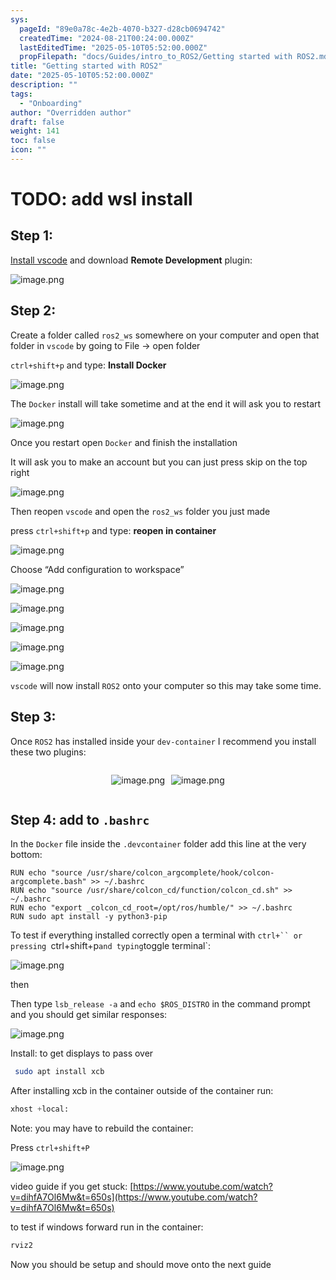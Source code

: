 ```yaml
---
sys:
  pageId: "89e0a78c-4e2b-4070-b327-d28cb0694742"
  createdTime: "2024-08-21T00:24:00.000Z"
  lastEditedTime: "2025-05-10T05:52:00.000Z"
  propFilepath: "docs/Guides/intro_to_ROS2/Getting started with ROS2.md"
title: "Getting started with ROS2"
date: "2025-05-10T05:52:00.000Z"
description: ""
tags:
  - "Onboarding"
author: "Overridden author"
draft: false
weight: 141
toc: false
icon: ""
---
```


# TODO: add wsl install

## Step 1:

[Install vscode](https://code.visualstudio.com/download) and download **Remote Development** plugin:

![image.png](https://prod-files-secure.s3.us-west-2.amazonaws.com/d518164a-d88e-44d1-a4ee-3adb3bd8bce0/efb52993-1881-4a40-b95e-6f020334f022/image.png?X-Amz-Algorithm=AWS4-HMAC-SHA256&X-Amz-Content-Sha256=UNSIGNED-PAYLOAD&X-Amz-Credential=ASIAZI2LB466THFEOHFV%2F20250625%2Fus-west-2%2Fs3%2Faws4_request&X-Amz-Date=20250625T200955Z&X-Amz-Expires=3600&X-Amz-Security-Token=IQoJb3JpZ2luX2VjEFMaCXVzLXdlc3QtMiJGMEQCIHhJAhQbpHwdUo90T8q%2BDuSHo%2Bm%2B9gyTK2GOrLxSaZf8AiB3CHpGJvBuiWzoEUSZ1aaeYPrHcR5MyeNqvhljwhAd2ir%2FAwhMEAAaDDYzNzQyMzE4MzgwNSIM53pHowt%2Bhnjm4IudKtwDbWjzSDAEAfXPKT7vyubta9%2F14g0Bmpm8JOGDepIreOoAL7GwEOidyumNjFsr%2FXXx5Ziox2GLFhDOz5I%2BJ9mtBFjWwxn9CdawwgalIuvTOFSObIvLf9a7QDGum%2Bg24WofmgKV%2FoqUDaphxv%2FedSkj6CycaGpHxHf0KOtai6gsyDz54dgJFR2h%2FtHGk1H7T6m9ZSJXlG6J2Bt0IFj7FS%2BJm66uW1oaV97WFMQC%2FjsMa02DzsX1SqXv37Hds8tf4LSaUJ6oAMmzllkYMpm04ueyg39%2Bnh74i1lMVRtv3XAH7e4PI42nxZPSmxtbNUu9IBjSJbUminUXn0RCe%2FEFst7Irh4vgs4%2BU8SWRR1y1iihDRa12O6aKKEE%2BHoerFMA6%2FKL2YDzl2Nuae8YiTVboNWw41a9JILO%2FLiTACQjLLwrckeqHfCbYxcbGdoBFgv3J3zhfJ4dzTX3I4UZ1HRblZIBznZyBm8nyf61%2BsyxO0VtznUbIrxAJ5Y%2FasZbdNUzY7slF6CKib3455ccOYmKnTmDnV6%2FHJr55K6h82POlOORW0Tp%2B89HLLLLBGkYovT22V%2BHk6OuzHJWtnX84Yq4OGfnHMwqeNqxcACkFuHChUM%2Fb5Q3XpYlM8bZKiahSZQwrI3xwgY6pgFZMyLDRM2crOFnRw1BIdeDFcYghJfWDsVozVHpNr150tG7qASGLUadpvTMwVB3p3%2BvWlCsXlDA8i3uSAGCDkqWBSqB25QQkLR6dqQnD3jb%2FbXK9YQhCzJVD4Taf69d%2FJoiqCMKzNpW%2F9Q8tOIpfooOjUtNa8DN4%2FEkRmpj7IE%2BUIFLUQM4uFrc99My01QquDu2Vo94jQTk1FKvKxsXZq4f%2BgP2liWy&X-Amz-Signature=9278bdda6d4743759c4d60064ba4bad2bb4e5c4af4d5a108ce4b10b18da7a09e&X-Amz-SignedHeaders=host&x-amz-checksum-mode=ENABLED&x-id=GetObject)

## Step 2:

Create a folder called `ros2_ws` somewhere on your computer and open that folder in `vscode` by going to File → open folder 

`ctrl+shift+p` and type: **Install Docker**

![image.png](https://prod-files-secure.s3.us-west-2.amazonaws.com/d518164a-d88e-44d1-a4ee-3adb3bd8bce0/2269dc0e-1cd5-47ff-bceb-c04ad9b2eab0/image.png?X-Amz-Algorithm=AWS4-HMAC-SHA256&X-Amz-Content-Sha256=UNSIGNED-PAYLOAD&X-Amz-Credential=ASIAZI2LB466THFEOHFV%2F20250625%2Fus-west-2%2Fs3%2Faws4_request&X-Amz-Date=20250625T200955Z&X-Amz-Expires=3600&X-Amz-Security-Token=IQoJb3JpZ2luX2VjEFMaCXVzLXdlc3QtMiJGMEQCIHhJAhQbpHwdUo90T8q%2BDuSHo%2Bm%2B9gyTK2GOrLxSaZf8AiB3CHpGJvBuiWzoEUSZ1aaeYPrHcR5MyeNqvhljwhAd2ir%2FAwhMEAAaDDYzNzQyMzE4MzgwNSIM53pHowt%2Bhnjm4IudKtwDbWjzSDAEAfXPKT7vyubta9%2F14g0Bmpm8JOGDepIreOoAL7GwEOidyumNjFsr%2FXXx5Ziox2GLFhDOz5I%2BJ9mtBFjWwxn9CdawwgalIuvTOFSObIvLf9a7QDGum%2Bg24WofmgKV%2FoqUDaphxv%2FedSkj6CycaGpHxHf0KOtai6gsyDz54dgJFR2h%2FtHGk1H7T6m9ZSJXlG6J2Bt0IFj7FS%2BJm66uW1oaV97WFMQC%2FjsMa02DzsX1SqXv37Hds8tf4LSaUJ6oAMmzllkYMpm04ueyg39%2Bnh74i1lMVRtv3XAH7e4PI42nxZPSmxtbNUu9IBjSJbUminUXn0RCe%2FEFst7Irh4vgs4%2BU8SWRR1y1iihDRa12O6aKKEE%2BHoerFMA6%2FKL2YDzl2Nuae8YiTVboNWw41a9JILO%2FLiTACQjLLwrckeqHfCbYxcbGdoBFgv3J3zhfJ4dzTX3I4UZ1HRblZIBznZyBm8nyf61%2BsyxO0VtznUbIrxAJ5Y%2FasZbdNUzY7slF6CKib3455ccOYmKnTmDnV6%2FHJr55K6h82POlOORW0Tp%2B89HLLLLBGkYovT22V%2BHk6OuzHJWtnX84Yq4OGfnHMwqeNqxcACkFuHChUM%2Fb5Q3XpYlM8bZKiahSZQwrI3xwgY6pgFZMyLDRM2crOFnRw1BIdeDFcYghJfWDsVozVHpNr150tG7qASGLUadpvTMwVB3p3%2BvWlCsXlDA8i3uSAGCDkqWBSqB25QQkLR6dqQnD3jb%2FbXK9YQhCzJVD4Taf69d%2FJoiqCMKzNpW%2F9Q8tOIpfooOjUtNa8DN4%2FEkRmpj7IE%2BUIFLUQM4uFrc99My01QquDu2Vo94jQTk1FKvKxsXZq4f%2BgP2liWy&X-Amz-Signature=4f17ebd2ea2af11d1584b62a9b7b70efd3b1ed4522a8d2ab5a99da5386d89e4a&X-Amz-SignedHeaders=host&x-amz-checksum-mode=ENABLED&x-id=GetObject)

The `Docker` install will take sometime and at the end it will ask you to restart

![image.png](https://prod-files-secure.s3.us-west-2.amazonaws.com/d518164a-d88e-44d1-a4ee-3adb3bd8bce0/ed233f78-be33-4b1f-b89c-9c346c0e961e/image.png?X-Amz-Algorithm=AWS4-HMAC-SHA256&X-Amz-Content-Sha256=UNSIGNED-PAYLOAD&X-Amz-Credential=ASIAZI2LB466THFEOHFV%2F20250625%2Fus-west-2%2Fs3%2Faws4_request&X-Amz-Date=20250625T200955Z&X-Amz-Expires=3600&X-Amz-Security-Token=IQoJb3JpZ2luX2VjEFMaCXVzLXdlc3QtMiJGMEQCIHhJAhQbpHwdUo90T8q%2BDuSHo%2Bm%2B9gyTK2GOrLxSaZf8AiB3CHpGJvBuiWzoEUSZ1aaeYPrHcR5MyeNqvhljwhAd2ir%2FAwhMEAAaDDYzNzQyMzE4MzgwNSIM53pHowt%2Bhnjm4IudKtwDbWjzSDAEAfXPKT7vyubta9%2F14g0Bmpm8JOGDepIreOoAL7GwEOidyumNjFsr%2FXXx5Ziox2GLFhDOz5I%2BJ9mtBFjWwxn9CdawwgalIuvTOFSObIvLf9a7QDGum%2Bg24WofmgKV%2FoqUDaphxv%2FedSkj6CycaGpHxHf0KOtai6gsyDz54dgJFR2h%2FtHGk1H7T6m9ZSJXlG6J2Bt0IFj7FS%2BJm66uW1oaV97WFMQC%2FjsMa02DzsX1SqXv37Hds8tf4LSaUJ6oAMmzllkYMpm04ueyg39%2Bnh74i1lMVRtv3XAH7e4PI42nxZPSmxtbNUu9IBjSJbUminUXn0RCe%2FEFst7Irh4vgs4%2BU8SWRR1y1iihDRa12O6aKKEE%2BHoerFMA6%2FKL2YDzl2Nuae8YiTVboNWw41a9JILO%2FLiTACQjLLwrckeqHfCbYxcbGdoBFgv3J3zhfJ4dzTX3I4UZ1HRblZIBznZyBm8nyf61%2BsyxO0VtznUbIrxAJ5Y%2FasZbdNUzY7slF6CKib3455ccOYmKnTmDnV6%2FHJr55K6h82POlOORW0Tp%2B89HLLLLBGkYovT22V%2BHk6OuzHJWtnX84Yq4OGfnHMwqeNqxcACkFuHChUM%2Fb5Q3XpYlM8bZKiahSZQwrI3xwgY6pgFZMyLDRM2crOFnRw1BIdeDFcYghJfWDsVozVHpNr150tG7qASGLUadpvTMwVB3p3%2BvWlCsXlDA8i3uSAGCDkqWBSqB25QQkLR6dqQnD3jb%2FbXK9YQhCzJVD4Taf69d%2FJoiqCMKzNpW%2F9Q8tOIpfooOjUtNa8DN4%2FEkRmpj7IE%2BUIFLUQM4uFrc99My01QquDu2Vo94jQTk1FKvKxsXZq4f%2BgP2liWy&X-Amz-Signature=b80a837e3b6803261d4254679c96aa0a30186cf775de72b4ef136a96c1e96a2a&X-Amz-SignedHeaders=host&x-amz-checksum-mode=ENABLED&x-id=GetObject)

Once you restart open `Docker` and finish the installation

It will ask you to make an account but you can just press skip on the top right

![image.png](https://prod-files-secure.s3.us-west-2.amazonaws.com/d518164a-d88e-44d1-a4ee-3adb3bd8bce0/21010ad9-1659-4fd9-9f59-9932a09b2a3d/image.png?X-Amz-Algorithm=AWS4-HMAC-SHA256&X-Amz-Content-Sha256=UNSIGNED-PAYLOAD&X-Amz-Credential=ASIAZI2LB466THFEOHFV%2F20250625%2Fus-west-2%2Fs3%2Faws4_request&X-Amz-Date=20250625T200955Z&X-Amz-Expires=3600&X-Amz-Security-Token=IQoJb3JpZ2luX2VjEFMaCXVzLXdlc3QtMiJGMEQCIHhJAhQbpHwdUo90T8q%2BDuSHo%2Bm%2B9gyTK2GOrLxSaZf8AiB3CHpGJvBuiWzoEUSZ1aaeYPrHcR5MyeNqvhljwhAd2ir%2FAwhMEAAaDDYzNzQyMzE4MzgwNSIM53pHowt%2Bhnjm4IudKtwDbWjzSDAEAfXPKT7vyubta9%2F14g0Bmpm8JOGDepIreOoAL7GwEOidyumNjFsr%2FXXx5Ziox2GLFhDOz5I%2BJ9mtBFjWwxn9CdawwgalIuvTOFSObIvLf9a7QDGum%2Bg24WofmgKV%2FoqUDaphxv%2FedSkj6CycaGpHxHf0KOtai6gsyDz54dgJFR2h%2FtHGk1H7T6m9ZSJXlG6J2Bt0IFj7FS%2BJm66uW1oaV97WFMQC%2FjsMa02DzsX1SqXv37Hds8tf4LSaUJ6oAMmzllkYMpm04ueyg39%2Bnh74i1lMVRtv3XAH7e4PI42nxZPSmxtbNUu9IBjSJbUminUXn0RCe%2FEFst7Irh4vgs4%2BU8SWRR1y1iihDRa12O6aKKEE%2BHoerFMA6%2FKL2YDzl2Nuae8YiTVboNWw41a9JILO%2FLiTACQjLLwrckeqHfCbYxcbGdoBFgv3J3zhfJ4dzTX3I4UZ1HRblZIBznZyBm8nyf61%2BsyxO0VtznUbIrxAJ5Y%2FasZbdNUzY7slF6CKib3455ccOYmKnTmDnV6%2FHJr55K6h82POlOORW0Tp%2B89HLLLLBGkYovT22V%2BHk6OuzHJWtnX84Yq4OGfnHMwqeNqxcACkFuHChUM%2Fb5Q3XpYlM8bZKiahSZQwrI3xwgY6pgFZMyLDRM2crOFnRw1BIdeDFcYghJfWDsVozVHpNr150tG7qASGLUadpvTMwVB3p3%2BvWlCsXlDA8i3uSAGCDkqWBSqB25QQkLR6dqQnD3jb%2FbXK9YQhCzJVD4Taf69d%2FJoiqCMKzNpW%2F9Q8tOIpfooOjUtNa8DN4%2FEkRmpj7IE%2BUIFLUQM4uFrc99My01QquDu2Vo94jQTk1FKvKxsXZq4f%2BgP2liWy&X-Amz-Signature=4405e2fd9120d06be05c86d02bb97e1f1b40872c0734dcff52d4dba8330da3ac&X-Amz-SignedHeaders=host&x-amz-checksum-mode=ENABLED&x-id=GetObject)

Then reopen `vscode` and open the `ros2_ws` folder you just made

press `ctrl+shift+p` and type: **reopen in container**

![image.png](https://prod-files-secure.s3.us-west-2.amazonaws.com/d518164a-d88e-44d1-a4ee-3adb3bd8bce0/4e93b8c2-41ad-488c-8095-c74205196118/image.png?X-Amz-Algorithm=AWS4-HMAC-SHA256&X-Amz-Content-Sha256=UNSIGNED-PAYLOAD&X-Amz-Credential=ASIAZI2LB466THFEOHFV%2F20250625%2Fus-west-2%2Fs3%2Faws4_request&X-Amz-Date=20250625T200955Z&X-Amz-Expires=3600&X-Amz-Security-Token=IQoJb3JpZ2luX2VjEFMaCXVzLXdlc3QtMiJGMEQCIHhJAhQbpHwdUo90T8q%2BDuSHo%2Bm%2B9gyTK2GOrLxSaZf8AiB3CHpGJvBuiWzoEUSZ1aaeYPrHcR5MyeNqvhljwhAd2ir%2FAwhMEAAaDDYzNzQyMzE4MzgwNSIM53pHowt%2Bhnjm4IudKtwDbWjzSDAEAfXPKT7vyubta9%2F14g0Bmpm8JOGDepIreOoAL7GwEOidyumNjFsr%2FXXx5Ziox2GLFhDOz5I%2BJ9mtBFjWwxn9CdawwgalIuvTOFSObIvLf9a7QDGum%2Bg24WofmgKV%2FoqUDaphxv%2FedSkj6CycaGpHxHf0KOtai6gsyDz54dgJFR2h%2FtHGk1H7T6m9ZSJXlG6J2Bt0IFj7FS%2BJm66uW1oaV97WFMQC%2FjsMa02DzsX1SqXv37Hds8tf4LSaUJ6oAMmzllkYMpm04ueyg39%2Bnh74i1lMVRtv3XAH7e4PI42nxZPSmxtbNUu9IBjSJbUminUXn0RCe%2FEFst7Irh4vgs4%2BU8SWRR1y1iihDRa12O6aKKEE%2BHoerFMA6%2FKL2YDzl2Nuae8YiTVboNWw41a9JILO%2FLiTACQjLLwrckeqHfCbYxcbGdoBFgv3J3zhfJ4dzTX3I4UZ1HRblZIBznZyBm8nyf61%2BsyxO0VtznUbIrxAJ5Y%2FasZbdNUzY7slF6CKib3455ccOYmKnTmDnV6%2FHJr55K6h82POlOORW0Tp%2B89HLLLLBGkYovT22V%2BHk6OuzHJWtnX84Yq4OGfnHMwqeNqxcACkFuHChUM%2Fb5Q3XpYlM8bZKiahSZQwrI3xwgY6pgFZMyLDRM2crOFnRw1BIdeDFcYghJfWDsVozVHpNr150tG7qASGLUadpvTMwVB3p3%2BvWlCsXlDA8i3uSAGCDkqWBSqB25QQkLR6dqQnD3jb%2FbXK9YQhCzJVD4Taf69d%2FJoiqCMKzNpW%2F9Q8tOIpfooOjUtNa8DN4%2FEkRmpj7IE%2BUIFLUQM4uFrc99My01QquDu2Vo94jQTk1FKvKxsXZq4f%2BgP2liWy&X-Amz-Signature=5746dcd74d5b839eb5012b1e8607c7d60f37682c98f7d398ef17b5b9ebeb38a3&X-Amz-SignedHeaders=host&x-amz-checksum-mode=ENABLED&x-id=GetObject)

Choose “Add configuration to workspace”

![image.png](https://prod-files-secure.s3.us-west-2.amazonaws.com/d518164a-d88e-44d1-a4ee-3adb3bd8bce0/9560b282-5060-4989-ba37-97e7b2c22476/image.png?X-Amz-Algorithm=AWS4-HMAC-SHA256&X-Amz-Content-Sha256=UNSIGNED-PAYLOAD&X-Amz-Credential=ASIAZI2LB466THFEOHFV%2F20250625%2Fus-west-2%2Fs3%2Faws4_request&X-Amz-Date=20250625T200955Z&X-Amz-Expires=3600&X-Amz-Security-Token=IQoJb3JpZ2luX2VjEFMaCXVzLXdlc3QtMiJGMEQCIHhJAhQbpHwdUo90T8q%2BDuSHo%2Bm%2B9gyTK2GOrLxSaZf8AiB3CHpGJvBuiWzoEUSZ1aaeYPrHcR5MyeNqvhljwhAd2ir%2FAwhMEAAaDDYzNzQyMzE4MzgwNSIM53pHowt%2Bhnjm4IudKtwDbWjzSDAEAfXPKT7vyubta9%2F14g0Bmpm8JOGDepIreOoAL7GwEOidyumNjFsr%2FXXx5Ziox2GLFhDOz5I%2BJ9mtBFjWwxn9CdawwgalIuvTOFSObIvLf9a7QDGum%2Bg24WofmgKV%2FoqUDaphxv%2FedSkj6CycaGpHxHf0KOtai6gsyDz54dgJFR2h%2FtHGk1H7T6m9ZSJXlG6J2Bt0IFj7FS%2BJm66uW1oaV97WFMQC%2FjsMa02DzsX1SqXv37Hds8tf4LSaUJ6oAMmzllkYMpm04ueyg39%2Bnh74i1lMVRtv3XAH7e4PI42nxZPSmxtbNUu9IBjSJbUminUXn0RCe%2FEFst7Irh4vgs4%2BU8SWRR1y1iihDRa12O6aKKEE%2BHoerFMA6%2FKL2YDzl2Nuae8YiTVboNWw41a9JILO%2FLiTACQjLLwrckeqHfCbYxcbGdoBFgv3J3zhfJ4dzTX3I4UZ1HRblZIBznZyBm8nyf61%2BsyxO0VtznUbIrxAJ5Y%2FasZbdNUzY7slF6CKib3455ccOYmKnTmDnV6%2FHJr55K6h82POlOORW0Tp%2B89HLLLLBGkYovT22V%2BHk6OuzHJWtnX84Yq4OGfnHMwqeNqxcACkFuHChUM%2Fb5Q3XpYlM8bZKiahSZQwrI3xwgY6pgFZMyLDRM2crOFnRw1BIdeDFcYghJfWDsVozVHpNr150tG7qASGLUadpvTMwVB3p3%2BvWlCsXlDA8i3uSAGCDkqWBSqB25QQkLR6dqQnD3jb%2FbXK9YQhCzJVD4Taf69d%2FJoiqCMKzNpW%2F9Q8tOIpfooOjUtNa8DN4%2FEkRmpj7IE%2BUIFLUQM4uFrc99My01QquDu2Vo94jQTk1FKvKxsXZq4f%2BgP2liWy&X-Amz-Signature=a9492b680cb1d0df163feb3dc82891a88abdf58043a464363fa4cdd221853fbe&X-Amz-SignedHeaders=host&x-amz-checksum-mode=ENABLED&x-id=GetObject)

![image.png](https://prod-files-secure.s3.us-west-2.amazonaws.com/d518164a-d88e-44d1-a4ee-3adb3bd8bce0/2ee63f81-886b-48e8-a553-dc6e5eac99e4/image.png?X-Amz-Algorithm=AWS4-HMAC-SHA256&X-Amz-Content-Sha256=UNSIGNED-PAYLOAD&X-Amz-Credential=ASIAZI2LB466THFEOHFV%2F20250625%2Fus-west-2%2Fs3%2Faws4_request&X-Amz-Date=20250625T200955Z&X-Amz-Expires=3600&X-Amz-Security-Token=IQoJb3JpZ2luX2VjEFMaCXVzLXdlc3QtMiJGMEQCIHhJAhQbpHwdUo90T8q%2BDuSHo%2Bm%2B9gyTK2GOrLxSaZf8AiB3CHpGJvBuiWzoEUSZ1aaeYPrHcR5MyeNqvhljwhAd2ir%2FAwhMEAAaDDYzNzQyMzE4MzgwNSIM53pHowt%2Bhnjm4IudKtwDbWjzSDAEAfXPKT7vyubta9%2F14g0Bmpm8JOGDepIreOoAL7GwEOidyumNjFsr%2FXXx5Ziox2GLFhDOz5I%2BJ9mtBFjWwxn9CdawwgalIuvTOFSObIvLf9a7QDGum%2Bg24WofmgKV%2FoqUDaphxv%2FedSkj6CycaGpHxHf0KOtai6gsyDz54dgJFR2h%2FtHGk1H7T6m9ZSJXlG6J2Bt0IFj7FS%2BJm66uW1oaV97WFMQC%2FjsMa02DzsX1SqXv37Hds8tf4LSaUJ6oAMmzllkYMpm04ueyg39%2Bnh74i1lMVRtv3XAH7e4PI42nxZPSmxtbNUu9IBjSJbUminUXn0RCe%2FEFst7Irh4vgs4%2BU8SWRR1y1iihDRa12O6aKKEE%2BHoerFMA6%2FKL2YDzl2Nuae8YiTVboNWw41a9JILO%2FLiTACQjLLwrckeqHfCbYxcbGdoBFgv3J3zhfJ4dzTX3I4UZ1HRblZIBznZyBm8nyf61%2BsyxO0VtznUbIrxAJ5Y%2FasZbdNUzY7slF6CKib3455ccOYmKnTmDnV6%2FHJr55K6h82POlOORW0Tp%2B89HLLLLBGkYovT22V%2BHk6OuzHJWtnX84Yq4OGfnHMwqeNqxcACkFuHChUM%2Fb5Q3XpYlM8bZKiahSZQwrI3xwgY6pgFZMyLDRM2crOFnRw1BIdeDFcYghJfWDsVozVHpNr150tG7qASGLUadpvTMwVB3p3%2BvWlCsXlDA8i3uSAGCDkqWBSqB25QQkLR6dqQnD3jb%2FbXK9YQhCzJVD4Taf69d%2FJoiqCMKzNpW%2F9Q8tOIpfooOjUtNa8DN4%2FEkRmpj7IE%2BUIFLUQM4uFrc99My01QquDu2Vo94jQTk1FKvKxsXZq4f%2BgP2liWy&X-Amz-Signature=03a3df3ec3af7f1c4907f5bf7d8d9900e05eeef9940633b01daac0c4d75ffe38&X-Amz-SignedHeaders=host&x-amz-checksum-mode=ENABLED&x-id=GetObject)

![image.png](https://prod-files-secure.s3.us-west-2.amazonaws.com/d518164a-d88e-44d1-a4ee-3adb3bd8bce0/ae1580b2-b048-407e-aed9-b584224a7a04/image.png?X-Amz-Algorithm=AWS4-HMAC-SHA256&X-Amz-Content-Sha256=UNSIGNED-PAYLOAD&X-Amz-Credential=ASIAZI2LB466THFEOHFV%2F20250625%2Fus-west-2%2Fs3%2Faws4_request&X-Amz-Date=20250625T200955Z&X-Amz-Expires=3600&X-Amz-Security-Token=IQoJb3JpZ2luX2VjEFMaCXVzLXdlc3QtMiJGMEQCIHhJAhQbpHwdUo90T8q%2BDuSHo%2Bm%2B9gyTK2GOrLxSaZf8AiB3CHpGJvBuiWzoEUSZ1aaeYPrHcR5MyeNqvhljwhAd2ir%2FAwhMEAAaDDYzNzQyMzE4MzgwNSIM53pHowt%2Bhnjm4IudKtwDbWjzSDAEAfXPKT7vyubta9%2F14g0Bmpm8JOGDepIreOoAL7GwEOidyumNjFsr%2FXXx5Ziox2GLFhDOz5I%2BJ9mtBFjWwxn9CdawwgalIuvTOFSObIvLf9a7QDGum%2Bg24WofmgKV%2FoqUDaphxv%2FedSkj6CycaGpHxHf0KOtai6gsyDz54dgJFR2h%2FtHGk1H7T6m9ZSJXlG6J2Bt0IFj7FS%2BJm66uW1oaV97WFMQC%2FjsMa02DzsX1SqXv37Hds8tf4LSaUJ6oAMmzllkYMpm04ueyg39%2Bnh74i1lMVRtv3XAH7e4PI42nxZPSmxtbNUu9IBjSJbUminUXn0RCe%2FEFst7Irh4vgs4%2BU8SWRR1y1iihDRa12O6aKKEE%2BHoerFMA6%2FKL2YDzl2Nuae8YiTVboNWw41a9JILO%2FLiTACQjLLwrckeqHfCbYxcbGdoBFgv3J3zhfJ4dzTX3I4UZ1HRblZIBznZyBm8nyf61%2BsyxO0VtznUbIrxAJ5Y%2FasZbdNUzY7slF6CKib3455ccOYmKnTmDnV6%2FHJr55K6h82POlOORW0Tp%2B89HLLLLBGkYovT22V%2BHk6OuzHJWtnX84Yq4OGfnHMwqeNqxcACkFuHChUM%2Fb5Q3XpYlM8bZKiahSZQwrI3xwgY6pgFZMyLDRM2crOFnRw1BIdeDFcYghJfWDsVozVHpNr150tG7qASGLUadpvTMwVB3p3%2BvWlCsXlDA8i3uSAGCDkqWBSqB25QQkLR6dqQnD3jb%2FbXK9YQhCzJVD4Taf69d%2FJoiqCMKzNpW%2F9Q8tOIpfooOjUtNa8DN4%2FEkRmpj7IE%2BUIFLUQM4uFrc99My01QquDu2Vo94jQTk1FKvKxsXZq4f%2BgP2liWy&X-Amz-Signature=3e600d4c33f2ec7ebdbf9f6a9a2c3bc345fe87386fee7e96b115efd1076084c5&X-Amz-SignedHeaders=host&x-amz-checksum-mode=ENABLED&x-id=GetObject)

![image.png](https://prod-files-secure.s3.us-west-2.amazonaws.com/d518164a-d88e-44d1-a4ee-3adb3bd8bce0/53255b28-f75e-430f-b9e3-c0ac8577e42b/image.png?X-Amz-Algorithm=AWS4-HMAC-SHA256&X-Amz-Content-Sha256=UNSIGNED-PAYLOAD&X-Amz-Credential=ASIAZI2LB466THFEOHFV%2F20250625%2Fus-west-2%2Fs3%2Faws4_request&X-Amz-Date=20250625T200955Z&X-Amz-Expires=3600&X-Amz-Security-Token=IQoJb3JpZ2luX2VjEFMaCXVzLXdlc3QtMiJGMEQCIHhJAhQbpHwdUo90T8q%2BDuSHo%2Bm%2B9gyTK2GOrLxSaZf8AiB3CHpGJvBuiWzoEUSZ1aaeYPrHcR5MyeNqvhljwhAd2ir%2FAwhMEAAaDDYzNzQyMzE4MzgwNSIM53pHowt%2Bhnjm4IudKtwDbWjzSDAEAfXPKT7vyubta9%2F14g0Bmpm8JOGDepIreOoAL7GwEOidyumNjFsr%2FXXx5Ziox2GLFhDOz5I%2BJ9mtBFjWwxn9CdawwgalIuvTOFSObIvLf9a7QDGum%2Bg24WofmgKV%2FoqUDaphxv%2FedSkj6CycaGpHxHf0KOtai6gsyDz54dgJFR2h%2FtHGk1H7T6m9ZSJXlG6J2Bt0IFj7FS%2BJm66uW1oaV97WFMQC%2FjsMa02DzsX1SqXv37Hds8tf4LSaUJ6oAMmzllkYMpm04ueyg39%2Bnh74i1lMVRtv3XAH7e4PI42nxZPSmxtbNUu9IBjSJbUminUXn0RCe%2FEFst7Irh4vgs4%2BU8SWRR1y1iihDRa12O6aKKEE%2BHoerFMA6%2FKL2YDzl2Nuae8YiTVboNWw41a9JILO%2FLiTACQjLLwrckeqHfCbYxcbGdoBFgv3J3zhfJ4dzTX3I4UZ1HRblZIBznZyBm8nyf61%2BsyxO0VtznUbIrxAJ5Y%2FasZbdNUzY7slF6CKib3455ccOYmKnTmDnV6%2FHJr55K6h82POlOORW0Tp%2B89HLLLLBGkYovT22V%2BHk6OuzHJWtnX84Yq4OGfnHMwqeNqxcACkFuHChUM%2Fb5Q3XpYlM8bZKiahSZQwrI3xwgY6pgFZMyLDRM2crOFnRw1BIdeDFcYghJfWDsVozVHpNr150tG7qASGLUadpvTMwVB3p3%2BvWlCsXlDA8i3uSAGCDkqWBSqB25QQkLR6dqQnD3jb%2FbXK9YQhCzJVD4Taf69d%2FJoiqCMKzNpW%2F9Q8tOIpfooOjUtNa8DN4%2FEkRmpj7IE%2BUIFLUQM4uFrc99My01QquDu2Vo94jQTk1FKvKxsXZq4f%2BgP2liWy&X-Amz-Signature=7f19bb0128eafb250e4a04d2374ad308f7545957477f625a4158fa1de2957e8f&X-Amz-SignedHeaders=host&x-amz-checksum-mode=ENABLED&x-id=GetObject)

![image.png](https://prod-files-secure.s3.us-west-2.amazonaws.com/d518164a-d88e-44d1-a4ee-3adb3bd8bce0/7c562767-5af9-4ffb-97d1-327bcdf4ee00/image.png?X-Amz-Algorithm=AWS4-HMAC-SHA256&X-Amz-Content-Sha256=UNSIGNED-PAYLOAD&X-Amz-Credential=ASIAZI2LB466THFEOHFV%2F20250625%2Fus-west-2%2Fs3%2Faws4_request&X-Amz-Date=20250625T200955Z&X-Amz-Expires=3600&X-Amz-Security-Token=IQoJb3JpZ2luX2VjEFMaCXVzLXdlc3QtMiJGMEQCIHhJAhQbpHwdUo90T8q%2BDuSHo%2Bm%2B9gyTK2GOrLxSaZf8AiB3CHpGJvBuiWzoEUSZ1aaeYPrHcR5MyeNqvhljwhAd2ir%2FAwhMEAAaDDYzNzQyMzE4MzgwNSIM53pHowt%2Bhnjm4IudKtwDbWjzSDAEAfXPKT7vyubta9%2F14g0Bmpm8JOGDepIreOoAL7GwEOidyumNjFsr%2FXXx5Ziox2GLFhDOz5I%2BJ9mtBFjWwxn9CdawwgalIuvTOFSObIvLf9a7QDGum%2Bg24WofmgKV%2FoqUDaphxv%2FedSkj6CycaGpHxHf0KOtai6gsyDz54dgJFR2h%2FtHGk1H7T6m9ZSJXlG6J2Bt0IFj7FS%2BJm66uW1oaV97WFMQC%2FjsMa02DzsX1SqXv37Hds8tf4LSaUJ6oAMmzllkYMpm04ueyg39%2Bnh74i1lMVRtv3XAH7e4PI42nxZPSmxtbNUu9IBjSJbUminUXn0RCe%2FEFst7Irh4vgs4%2BU8SWRR1y1iihDRa12O6aKKEE%2BHoerFMA6%2FKL2YDzl2Nuae8YiTVboNWw41a9JILO%2FLiTACQjLLwrckeqHfCbYxcbGdoBFgv3J3zhfJ4dzTX3I4UZ1HRblZIBznZyBm8nyf61%2BsyxO0VtznUbIrxAJ5Y%2FasZbdNUzY7slF6CKib3455ccOYmKnTmDnV6%2FHJr55K6h82POlOORW0Tp%2B89HLLLLBGkYovT22V%2BHk6OuzHJWtnX84Yq4OGfnHMwqeNqxcACkFuHChUM%2Fb5Q3XpYlM8bZKiahSZQwrI3xwgY6pgFZMyLDRM2crOFnRw1BIdeDFcYghJfWDsVozVHpNr150tG7qASGLUadpvTMwVB3p3%2BvWlCsXlDA8i3uSAGCDkqWBSqB25QQkLR6dqQnD3jb%2FbXK9YQhCzJVD4Taf69d%2FJoiqCMKzNpW%2F9Q8tOIpfooOjUtNa8DN4%2FEkRmpj7IE%2BUIFLUQM4uFrc99My01QquDu2Vo94jQTk1FKvKxsXZq4f%2BgP2liWy&X-Amz-Signature=46deb9fe802e4b7a1166acd6a5a3b38fb18c2471909063b32775cb195ad41d7c&X-Amz-SignedHeaders=host&x-amz-checksum-mode=ENABLED&x-id=GetObject)

`vscode` will now install `ROS2` onto your computer so this may take some time.

## Step 3:

Once `ROS2` has installed inside your `dev-container` I recommend you install these two plugins:

<div style="display: flex;flex-direction: row; column-gap:10px; max-width: 630px;justify-content: center;">
<div>

![image.png](https://prod-files-secure.s3.us-west-2.amazonaws.com/d518164a-d88e-44d1-a4ee-3adb3bd8bce0/3fc3d550-5a54-4ba1-ba6b-faa01cdb7369/image.png?X-Amz-Algorithm=AWS4-HMAC-SHA256&X-Amz-Content-Sha256=UNSIGNED-PAYLOAD&X-Amz-Credential=ASIAZI2LB4663X4CTNV2%2F20250625%2Fus-west-2%2Fs3%2Faws4_request&X-Amz-Date=20250625T200958Z&X-Amz-Expires=3600&X-Amz-Security-Token=IQoJb3JpZ2luX2VjEFMaCXVzLXdlc3QtMiJGMEQCICiLe%2BcBd%2Bg3yzu4T3PDhO8vzG8s4fsMi1IpRFa9lem1AiAJFlHU2vmnSlZOHl7APZEw%2Bw8V92j0gSEP5N3fYj7N%2Fyr%2FAwhMEAAaDDYzNzQyMzE4MzgwNSIMe60Tpc3VhNtEF%2BkiKtwDZjNcX1YXoUW%2FhTZPfYRnQxguafyCvZNBxnazPUnumJ5N2XlyUEz7NFsBJ2wU%2BWN3HW2xvkjzjUi7v3e1ncZz%2Ft%2Ba5q%2FFvtu4HyTf9RR6ZF7tSzbZDj%2BnhW5Z82F6dpzRvXzHzjf7XjxCWhV1a4AUPigtO96cZ%2BPgDNJlEs4P67UlfXEAI4dEqSQyljI3xVPzYubo1BH5fwovIZSQaewK%2BmloEBEI0jAcXCMS6wtCFcNyFMq66FDGox5bLvpSd0VtZhicAgOURIpG1gAxhULk2OdbxpQ0r7e1jZqCVhL%2BoGkgFs0bx76MPIfZ2xqUi2bDocFZgjpwYZMkVlJuHgdhwhqyXTxyW%2F0Tl%2BReh5Hzz3cgzSELzfPhDEjpU5NgVqmh%2Fes1ar%2Fy%2FSWIYUTtaJ77xMTRzmIsUVbQdj1rGz8Y7OUfUuOlvzqlmP34D607Rf7R1xsXhUfjWrg1VtM7hu%2FgAbElykGEYxgB8oooN2EuZoWKU%2BR%2FEa6MtFzZmd3U3QV4uAyj%2Fj9XEOcyTCR%2FWjqmdoezlFCxndBI8AQTjbT5JgZhp%2BJG3Qj33Pzjyws2h4hSezenVokDPgDFPo6gyYp2KFk54BWLw3gW0TQAsJNCzxKDDXmfIMOLKxOAdKEw%2F4zxwgY6pgG9EBU4oRQC0F70s5sd3mD%2FEo%2F16jLq%2Bb2%2BrjO2IcYM91tK72kzKSxkhPYbX3uN%2FCChXHYkslaUlV%2BQzlFKPDf7AFv5J%2BY9QLvhG0PSDeZGaGdw8iqRN%2BvP2yMxfq2wbPY5DEgFFNKrnriV0lgHN%2FtyVrMdsSC%2BEB%2BO8TnPBohGOq2jMn%2B636TAvoAhuw9Zs8eYcA4MrL7zWCenJizoMu5wMhbc8iSu&X-Amz-Signature=0b5e0cf2cc12513640850399f67705aad588e6a64f77de199bef6133d6c56f90&X-Amz-SignedHeaders=host&x-amz-checksum-mode=ENABLED&x-id=GetObject)

</div>
<div>

![image.png](https://prod-files-secure.s3.us-west-2.amazonaws.com/d518164a-d88e-44d1-a4ee-3adb3bd8bce0/d994cc66-13c2-4093-a5a3-f84cf4601a82/image.png?X-Amz-Algorithm=AWS4-HMAC-SHA256&X-Amz-Content-Sha256=UNSIGNED-PAYLOAD&X-Amz-Credential=ASIAZI2LB466QD7IH5YT%2F20250625%2Fus-west-2%2Fs3%2Faws4_request&X-Amz-Date=20250625T200959Z&X-Amz-Expires=3600&X-Amz-Security-Token=IQoJb3JpZ2luX2VjEFMaCXVzLXdlc3QtMiJFMEMCIFd7urPkAvkVOHSxhxRtnz0Y8qkr1w9b%2F6CDjUxErm2%2FAh8nIj8XdCcFJwocld7FCMsiYjnPKcjPdiADNYkkmn3fKv8DCEwQABoMNjM3NDIzMTgzODA1IgyNq15XNDi9Mw8k6t4q3AMz01%2BD2dI3qPoSAdRgVQjvgrzJUxs49M%2BEGwm0hGjDKPkIExEotr77VmPIg0CiuDojAYbJSUBT1Mzv4oXAr6yCn3i0c7SB4sBjY4OLOvRyAAf2ubmy2MvBYRWRk%2B2EDj5IkRM4NW%2BK52y66a43hfYUC08Y%2F3ubUx4ZK2uCkOaGul9W4W536WY6zL93SmknXaKT1Uvv51lH70zChmcIv3giM%2BZMfb1aMmvefyvxvFqXOl4KMMY3Fkj8mM%2BEgMcEpdRBnhHIELn4tjt95ytX5oG9KWeGm8jrqkKDjCV5gpaTjDGuMvKI8Mzkm%2FjF%2BSfbW9rvitFHeV947gIstzNNXIzOYTQUPI28W4QwtKxrFpi9Ue%2FRCySyjLwAkNd7w5hSkoEQ581zeHsmYz5UZmsLzkmjAbQK%2Bqknma3RuAH6bMaJHieezPxSoICcziFbh6B9wzkRqvg7PPsuewJ6cmJwyxGctfD4GYN1nQSFol0jdQYF%2BkgiWxtAm5popOR%2FBoNqbPjCvW6IOoQhk5rKNNOqpbswbVr9I1oxRXwnO%2BxZ61n91EDN4G%2FUsGao%2FkhEUZb5KkrpfYqMcf4mcKS0nW2S9u0dC3cu34r60dq0h9skCdqcXfjvNm%2BjvYroSBtjKDCfjfHCBjqnAblUsy2Frnx%2Ba3D780CuYKIzY3Jj15%2FPLUL%2Bug7naJBRs94Bcsp6zJ9a02fUovJLW1sP30iiQ%2FY6nsmRfeDpKKauG4WKFOkJnvxioJChNm4avo9T1QMR%2BwIP5IsBrOClBDjoufS8FsbpJgvflGH%2F%2FJvCn%2Fzs3IUM5dMtZ27u8p67YOvuEUrnTWw83GoQICcQyht88goEiMdeaV4oKKkyaFKy9eBrRIt1&X-Amz-Signature=f8703a15b63d1721e5c7754bb1c244ac9318fe9bc392a0b4c31f5dc412eb0b2e&X-Amz-SignedHeaders=host&x-amz-checksum-mode=ENABLED&x-id=GetObject)

</div>
</div>

## Step 4: add to `.bashrc`

In the `Docker` file inside the `.devcontainer` folder add this line at the very bottom: 

```docker
RUN echo "source /usr/share/colcon_argcomplete/hook/colcon-argcomplete.bash" >> ~/.bashrc
RUN echo "source /usr/share/colcon_cd/function/colcon_cd.sh" >> ~/.bashrc
RUN echo "export _colcon_cd_root=/opt/ros/humble/" >> ~/.bashrc
RUN sudo apt install -y python3-pip 
```

To test if everything installed correctly open a terminal with `ctrl+`` or pressing `ctrl+shift+p` and typing `toggle terminal`:

![image.png](https://prod-files-secure.s3.us-west-2.amazonaws.com/d518164a-d88e-44d1-a4ee-3adb3bd8bce0/6a4943d8-b04e-4c02-9a58-775f3384d1a5/image.png?X-Amz-Algorithm=AWS4-HMAC-SHA256&X-Amz-Content-Sha256=UNSIGNED-PAYLOAD&X-Amz-Credential=ASIAZI2LB466THFEOHFV%2F20250625%2Fus-west-2%2Fs3%2Faws4_request&X-Amz-Date=20250625T200955Z&X-Amz-Expires=3600&X-Amz-Security-Token=IQoJb3JpZ2luX2VjEFMaCXVzLXdlc3QtMiJGMEQCIHhJAhQbpHwdUo90T8q%2BDuSHo%2Bm%2B9gyTK2GOrLxSaZf8AiB3CHpGJvBuiWzoEUSZ1aaeYPrHcR5MyeNqvhljwhAd2ir%2FAwhMEAAaDDYzNzQyMzE4MzgwNSIM53pHowt%2Bhnjm4IudKtwDbWjzSDAEAfXPKT7vyubta9%2F14g0Bmpm8JOGDepIreOoAL7GwEOidyumNjFsr%2FXXx5Ziox2GLFhDOz5I%2BJ9mtBFjWwxn9CdawwgalIuvTOFSObIvLf9a7QDGum%2Bg24WofmgKV%2FoqUDaphxv%2FedSkj6CycaGpHxHf0KOtai6gsyDz54dgJFR2h%2FtHGk1H7T6m9ZSJXlG6J2Bt0IFj7FS%2BJm66uW1oaV97WFMQC%2FjsMa02DzsX1SqXv37Hds8tf4LSaUJ6oAMmzllkYMpm04ueyg39%2Bnh74i1lMVRtv3XAH7e4PI42nxZPSmxtbNUu9IBjSJbUminUXn0RCe%2FEFst7Irh4vgs4%2BU8SWRR1y1iihDRa12O6aKKEE%2BHoerFMA6%2FKL2YDzl2Nuae8YiTVboNWw41a9JILO%2FLiTACQjLLwrckeqHfCbYxcbGdoBFgv3J3zhfJ4dzTX3I4UZ1HRblZIBznZyBm8nyf61%2BsyxO0VtznUbIrxAJ5Y%2FasZbdNUzY7slF6CKib3455ccOYmKnTmDnV6%2FHJr55K6h82POlOORW0Tp%2B89HLLLLBGkYovT22V%2BHk6OuzHJWtnX84Yq4OGfnHMwqeNqxcACkFuHChUM%2Fb5Q3XpYlM8bZKiahSZQwrI3xwgY6pgFZMyLDRM2crOFnRw1BIdeDFcYghJfWDsVozVHpNr150tG7qASGLUadpvTMwVB3p3%2BvWlCsXlDA8i3uSAGCDkqWBSqB25QQkLR6dqQnD3jb%2FbXK9YQhCzJVD4Taf69d%2FJoiqCMKzNpW%2F9Q8tOIpfooOjUtNa8DN4%2FEkRmpj7IE%2BUIFLUQM4uFrc99My01QquDu2Vo94jQTk1FKvKxsXZq4f%2BgP2liWy&X-Amz-Signature=fe08c5a117e31e228f2345333f5feae878fde79f6c3a47c6826161c1eab45b5d&X-Amz-SignedHeaders=host&x-amz-checksum-mode=ENABLED&x-id=GetObject)

then 

Then type `lsb_release -a` and `echo $ROS_DISTRO` in the command prompt and you should get similar responses:

![image.png](https://prod-files-secure.s3.us-west-2.amazonaws.com/d518164a-d88e-44d1-a4ee-3adb3bd8bce0/3e635dec-a805-4e85-8b9e-d000e5b71a4e/image.png?X-Amz-Algorithm=AWS4-HMAC-SHA256&X-Amz-Content-Sha256=UNSIGNED-PAYLOAD&X-Amz-Credential=ASIAZI2LB466THFEOHFV%2F20250625%2Fus-west-2%2Fs3%2Faws4_request&X-Amz-Date=20250625T200955Z&X-Amz-Expires=3600&X-Amz-Security-Token=IQoJb3JpZ2luX2VjEFMaCXVzLXdlc3QtMiJGMEQCIHhJAhQbpHwdUo90T8q%2BDuSHo%2Bm%2B9gyTK2GOrLxSaZf8AiB3CHpGJvBuiWzoEUSZ1aaeYPrHcR5MyeNqvhljwhAd2ir%2FAwhMEAAaDDYzNzQyMzE4MzgwNSIM53pHowt%2Bhnjm4IudKtwDbWjzSDAEAfXPKT7vyubta9%2F14g0Bmpm8JOGDepIreOoAL7GwEOidyumNjFsr%2FXXx5Ziox2GLFhDOz5I%2BJ9mtBFjWwxn9CdawwgalIuvTOFSObIvLf9a7QDGum%2Bg24WofmgKV%2FoqUDaphxv%2FedSkj6CycaGpHxHf0KOtai6gsyDz54dgJFR2h%2FtHGk1H7T6m9ZSJXlG6J2Bt0IFj7FS%2BJm66uW1oaV97WFMQC%2FjsMa02DzsX1SqXv37Hds8tf4LSaUJ6oAMmzllkYMpm04ueyg39%2Bnh74i1lMVRtv3XAH7e4PI42nxZPSmxtbNUu9IBjSJbUminUXn0RCe%2FEFst7Irh4vgs4%2BU8SWRR1y1iihDRa12O6aKKEE%2BHoerFMA6%2FKL2YDzl2Nuae8YiTVboNWw41a9JILO%2FLiTACQjLLwrckeqHfCbYxcbGdoBFgv3J3zhfJ4dzTX3I4UZ1HRblZIBznZyBm8nyf61%2BsyxO0VtznUbIrxAJ5Y%2FasZbdNUzY7slF6CKib3455ccOYmKnTmDnV6%2FHJr55K6h82POlOORW0Tp%2B89HLLLLBGkYovT22V%2BHk6OuzHJWtnX84Yq4OGfnHMwqeNqxcACkFuHChUM%2Fb5Q3XpYlM8bZKiahSZQwrI3xwgY6pgFZMyLDRM2crOFnRw1BIdeDFcYghJfWDsVozVHpNr150tG7qASGLUadpvTMwVB3p3%2BvWlCsXlDA8i3uSAGCDkqWBSqB25QQkLR6dqQnD3jb%2FbXK9YQhCzJVD4Taf69d%2FJoiqCMKzNpW%2F9Q8tOIpfooOjUtNa8DN4%2FEkRmpj7IE%2BUIFLUQM4uFrc99My01QquDu2Vo94jQTk1FKvKxsXZq4f%2BgP2liWy&X-Amz-Signature=23f52a1523c81ba848b142a03e985c11c27f4173bda18d5b0b13cd871e71401f&X-Amz-SignedHeaders=host&x-amz-checksum-mode=ENABLED&x-id=GetObject)

Install:  to get displays to pass over

```bash
 sudo apt install xcb
```

After installing xcb in the container outside of the container run:

```python
xhost +local:
```

Note: you may have to rebuild the container:

Press `ctrl+shift+P`

![image.png](https://prod-files-secure.s3.us-west-2.amazonaws.com/d518164a-d88e-44d1-a4ee-3adb3bd8bce0/6c2be660-2618-4c38-9c26-53554f7a0b7b/image.png?X-Amz-Algorithm=AWS4-HMAC-SHA256&X-Amz-Content-Sha256=UNSIGNED-PAYLOAD&X-Amz-Credential=ASIAZI2LB466THFEOHFV%2F20250625%2Fus-west-2%2Fs3%2Faws4_request&X-Amz-Date=20250625T200955Z&X-Amz-Expires=3600&X-Amz-Security-Token=IQoJb3JpZ2luX2VjEFMaCXVzLXdlc3QtMiJGMEQCIHhJAhQbpHwdUo90T8q%2BDuSHo%2Bm%2B9gyTK2GOrLxSaZf8AiB3CHpGJvBuiWzoEUSZ1aaeYPrHcR5MyeNqvhljwhAd2ir%2FAwhMEAAaDDYzNzQyMzE4MzgwNSIM53pHowt%2Bhnjm4IudKtwDbWjzSDAEAfXPKT7vyubta9%2F14g0Bmpm8JOGDepIreOoAL7GwEOidyumNjFsr%2FXXx5Ziox2GLFhDOz5I%2BJ9mtBFjWwxn9CdawwgalIuvTOFSObIvLf9a7QDGum%2Bg24WofmgKV%2FoqUDaphxv%2FedSkj6CycaGpHxHf0KOtai6gsyDz54dgJFR2h%2FtHGk1H7T6m9ZSJXlG6J2Bt0IFj7FS%2BJm66uW1oaV97WFMQC%2FjsMa02DzsX1SqXv37Hds8tf4LSaUJ6oAMmzllkYMpm04ueyg39%2Bnh74i1lMVRtv3XAH7e4PI42nxZPSmxtbNUu9IBjSJbUminUXn0RCe%2FEFst7Irh4vgs4%2BU8SWRR1y1iihDRa12O6aKKEE%2BHoerFMA6%2FKL2YDzl2Nuae8YiTVboNWw41a9JILO%2FLiTACQjLLwrckeqHfCbYxcbGdoBFgv3J3zhfJ4dzTX3I4UZ1HRblZIBznZyBm8nyf61%2BsyxO0VtznUbIrxAJ5Y%2FasZbdNUzY7slF6CKib3455ccOYmKnTmDnV6%2FHJr55K6h82POlOORW0Tp%2B89HLLLLBGkYovT22V%2BHk6OuzHJWtnX84Yq4OGfnHMwqeNqxcACkFuHChUM%2Fb5Q3XpYlM8bZKiahSZQwrI3xwgY6pgFZMyLDRM2crOFnRw1BIdeDFcYghJfWDsVozVHpNr150tG7qASGLUadpvTMwVB3p3%2BvWlCsXlDA8i3uSAGCDkqWBSqB25QQkLR6dqQnD3jb%2FbXK9YQhCzJVD4Taf69d%2FJoiqCMKzNpW%2F9Q8tOIpfooOjUtNa8DN4%2FEkRmpj7IE%2BUIFLUQM4uFrc99My01QquDu2Vo94jQTk1FKvKxsXZq4f%2BgP2liWy&X-Amz-Signature=743d9149094dd20a547d63760729fb5479e74bb14935af84f8484aa4cc1d7f73&X-Amz-SignedHeaders=host&x-amz-checksum-mode=ENABLED&x-id=GetObject)

video guide if you get stuck: [https://www.youtube.com/watch?v=dihfA7Ol6Mw&t=650s](https://www.youtube.com/watch?v=dihfA7Ol6Mw&t=650s)

to test if windows forward run in the container:

```bash
rviz2
```

Now you should be setup and should move onto the next guide 
